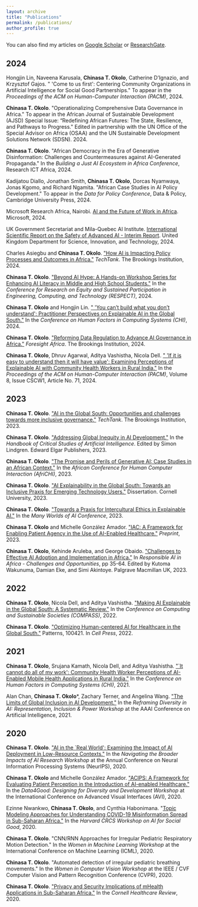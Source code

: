 ```yaml
---
layout: archive
title: "Publications"
permalink: /publications/
author_profile: true
---
```


You can also find my articles on [Google Scholar](https://scholar.google.com/citations?user=Ljcd9nMAAAAJ&hl=en&oi=sra) or [ResearchGate](https://www.researchgate.net/profile/Chinasa-Okolo-2).

## 2024
Hongjin Lin, Naveena Karusala, **Chinasa T. Okolo**, Catherine D’Ignazio, and Krzysztof Gajos. " 'Come to us first': Centering Community Organizations in Artificial Intelligence for Social Good Partnerships." To appear in the _Proceedings of the ACM on Human-Computer Interaction (PACM)_, 2024.

**Chinasa T. Okolo**. "Operationalizing Comprehensive Data Governance in Africa." To appear in the African Journal of Sustainable Development (AJSD) Special Issue: “Redefining African Futures: The State, Resilience, and Pathways to Progress." Edited in partnership with the UN Office of the Special Advisor on Africa (OSAA) and the UN Sustainable Development Solutions Network (SDSN). 2024.

**Chinasa T. Okolo**. "African Democracy in the Era of Generative Disinformation: Challenges and Countermeasures against AI-Generated Propaganda." In the _Building a Just AI Ecosystem in Africa Conference_, Research ICT Africa, 2024.

Kadijatou Diallo, Jonathan Smith, **Chinasa T. Okolo**, Dorcas Nyamwaya, Jonas Kgomo, and Richard Ngamita. "African Case Studies in AI Policy Development." To appear in the _Data for Policy Conference_, Data & Policy, Cambridge University Press, 2024.

Microsoft Research Africa, Nairobi. [AI and the Future of Work in Africa](https://www.microsoft.com/en-us/research/project/ai-and-the-future-of-work-in-africa/white-paper/). Microsoft, 2024.

UK Government Secretariat and Mila-Quebec AI Institute. [International Scientific Report on the Safety of Advanced AI - Interim Report](https://www.gov.uk/government/publications/international-scientific-report-on-the-safety-of-advanced-ai). United Kingdom Department for Science, Innovation, and Technology, 2024.

Charles Asiegbu and **Chinasa T. Okolo**. ["How AI is Impacting Policy Processes and Outcomes in Africa."](https://www.brookings.edu/articles/how-ai-is-impacting-policy-processes-and-outcomes-in-africa/) _TechTank_. The Brookings Institution, 2024.

**Chinasa T. Okolo**. ["Beyond AI Hype: A Hands-on Workshop Series for Enhancing AI Literacy in Middle and High School Students."](https://chinasatokolo.github.io/files/Okolo_RESPECT_2024.pdf) In the _Conference for Research on Equity and Sustained Participation in Engineering, Computing, and Technology (RESPECT)_, 2024.

**Chinasa T. Okolo** and Hongjin Lin. [" 'You can’t build what you don’t understand': Practitioner Perspectives on Explainable AI in the Global South."](https://chinasatokolo.github.io/files/Okolo_CHI-LBW_2024.pdf) In the _Conference on Human Factors in Computing Systems (CHI)_, 2024.

**Chinasa T. Okolo**. ["Reforming Data Regulation to Advance AI Governance in Africa."](https://chinasatokolo.github.io/files/Okolo_ForesightAfrica_2024.pdf) _Foresight Africa_. The Brookings Institution, 2024.

**Chinasa T. Okolo**, Dhruv Agarwal, Aditya Vashistha, Nicola Dell. 
[" 'If it is easy to understand then it will have value': Examining Perceptions of Explainable AI with Community Health Workers in Rural India."](https://chinasatokolo.github.io/files/Okolo_CSCW_2024.pdf) In the _Proceedings of the ACM on Human-Computer Interaction (PACM)_, Volume 8, Issue CSCW1, Article No. 71, 2024. 

## 2023
**Chinasa T. Okolo**. ["AI in the Global South: Opportunities and challenges towards more inclusive governance."](https://www.brookings.edu/articles/ai-in-the-global-south-opportunities-and-challenges-towards-more-inclusive-governance/) _TechTank_. The Brookings Institution, 2023.

**Chinasa T. Okolo**. ["Addressing Global Inequity in AI Development."](https://chinasatokolo.github.io/files/Okolo_GIAID_2023.pdf) In the _Handbook of Critical Studies of Artificial Intelligence_. Edited by Simon Lindgren. Edward Elgar Publishers, 2023.

**Chinasa T. Okolo**. ["The Promise and Perils of Generative AI: Case Studies in an African Context."](https://chinasatokolo.github.io/files/Okolo_AfriCHI_2023.pdf) In the _African Conference for Human Computer Interaction (AfriCHI)_, 2023.

**Chinasa T. Okolo**. ["AI Explainability in the Global South: Towards an Inclusive Praxis for Emerging Technology Users."](https://www.researchgate.net/publication/373864304_AI_Explainability_in_the_Global_South_Towards_an_Inclusive_Praxis_for_Emerging_Technology_Users) Dissertation. Cornell University, 2023.

**Chinasa T. Okolo**. ["Towards a Praxis for Intercultural Ethics in Explainable AI."](https://chinasatokolo.github.io/files/Okolo_InterEthics_2023.pdf) In the _Many Worlds of AI Conference_, 2023.

**Chinasa T. Okolo** and Michelle González Amador. ["IAC: A Framework for Enabling Patient Agency in the Use of AI-Enabled Healthcare."](https://chinasatokolo.github.io/files/Okolo_IAC_2023.pdf) _Preprint_, 2023.

**Chinasa T. Okolo**, Kehinde Aruleba, and George Obaido. ["Challenges to Effective AI Adoption and Implementation in Africa."](https://chinasatokolo.github.io/files/Okolo_RAI_2023.pdf) In _Responsible AI in Africa - Challenges and Opportunities_, pp 35-64. Edited by Kutoma Wakunuma, Damian Eke, and Simi Akintoye. Palgrave Macmillan UK, 2023.

## 2022
**Chinasa T. Okolo**, Nicola Dell, and Aditya Vashistha. ["Making AI Explainable in the Global South: A Systematic Review."](https://chinasatokolo.github.io/files/Okolo_COMPASS_2022.pdf) In the _Conference on Computing and Sustainable Societies (COMPASS)_, 2022.

**Chinasa T. Okolo**. ["Optimizing Human-centered AI for Healthcare in the Global South."](https://chinasatokolo.github.io/files/Okolo_Cell_2022.pdf) Patterns, 100421. In _Cell Press_, 2022. 

## 2021
**Chinasa T. Okolo**, Srujana Kamath, Nicola Dell, and Aditya Vashistha. ["`It cannot do all of my work': Community Health Worker Perceptions of AI-Enabled Mobile Health Applications in Rural India."](https://chinasatokolo.github.io/files/Okolo_CHI_2021.pdf) In the _Conference on Human Factors in Computing Systems (CHI)_, 2021.

Alan Chan, **Chinasa T. Okolo***, Zachary Terner, and Angelina Wang. ["The Limits of Global Inclusion in AI Development."](https://chinasatokolo.github.io/files/Okolo_AAAI_2021.pdf) In the _Reframing Diversity in AI: Representation, Inclusion & Power Workshop_ at the AAAI Conference on Artificial Intelligence, 2021.

## 2020

**Chinasa T. Okolo**. ["AI in the `Real World': Examining the Impact of AI Deployment in Low-Resource Contexts."](https://chinasatokolo.github.io/files/Okolo_NBIAIR_2020.pdf) In the _Navigating the Broader Impacts of AI Research Workshop_ at the Annual Conference on Neural Information Processing Systems (NeurIPS), 2020.

**Chinasa T. Okolo** and Michelle González Amador. ["ACIPS: A Framework for Evaluating Patient Perception in the Introduction of AI-enabled Healthcare."](https://chinasatokolo.github.io/files/Okolo_ACIPS_2020.pdf) In the _Data4Good: Designing for Diversity and Development Workshop_ at the International Conference on Advanced Visual Interfaces (AVI), 2020.

Ezinne Nwankwo, **Chinasa T. Okolo**, and Cynthia Habonimana. "[Topic Modeling Approaches for Understanding COVID-19 Misinformation Spread in Sub-Saharan Africa."](https://chinasatokolo.github.io/files/Okolo_AI4SG_2020.pdf) In the _Harvard CRCS Workshop on AI for Social Good_, 2020. 

**Chinasa T. Okolo**. "CNN/RNN Approaches for Irregular Pediatric Respiratory Motion Detection." In the _Women in Machine Learning Workshop_ at the International Conference on Machine Learning (ICML), 2020.

**Chinasa T. Okolo**. "Automated detection of irregular pediatric breathing movements." In the _Women in Computer Vision Workshop_ at the IEEE / CVF Computer Vision and Pattern Recognition Conference (CVPR), 2020.

**Chinasa T. Okolo**. ["Privacy and Security Implications of mHealth Applications in Sub-Saharan Africa."](https://chinasatokolo.github.io/files/Okolo_CHR_2020.pdf) In the _Cornell Healthcare Review_, 2020. 
